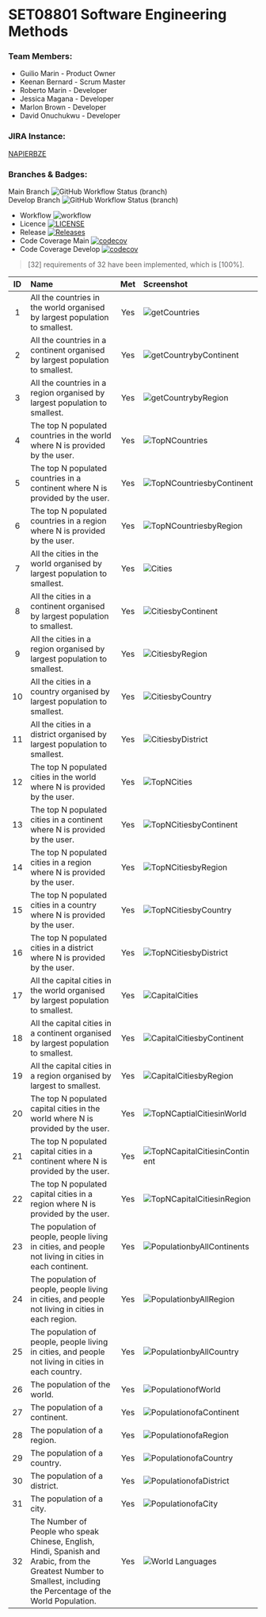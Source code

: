 # SET08801 Software Engineering Methods

### Team Members:
- Guilio Marin - Product Owner
- Keenan Bernard - Scrum Master
- Roberto Marin - Developer
- Jessica Magana - Developer
- Marlon Brown - Developer
- David Onuchukwu - Developer

### JIRA Instance:
[NAPIERBZE](https://napierbze.atlassian.net/jira/software/projects/SEM/boards/1/backlog)

### Branches & Badges:
Main Branch ![GitHub Workflow Status (branch)](https://img.shields.io/github/workflow/status/keenanbernard/sem-group3/ReportingApp-SEM-GRP3/main) <br>
Develop Branch ![GitHub Workflow Status (branch)](https://img.shields.io/github/workflow/status/keenanbernard/sem-group3/ReportingApp-SEM-GRP3/develop) <br>

- Workflow ![workflow](https://github.com/keenanbernard/sem-group3/actions/workflows/main.yml/badge.svg) <br>
- Licence [![LICENSE](https://img.shields.io/github/license/keenanbernard/sem-group3.svg?style=flat-square)](https://github.com/keenanbernard/sem-group3/blob/master/LICENSE) <br>
- Release [![Releases](https://img.shields.io/github/release/keenanbernard/sem-group3/all.svg?style=flat-square)](https://github.com/keenanbernard/sem-group3/releases) <br>
- Code Coverage Main [![codecov](https://codecov.io/gh/keenanbernard/sem-group3/branch/main/graph/badge.svg?token=WLM5jzekly)](https://codecov.io/gh/keenanbernard/sem-group3)
- Code Coverage Develop [![codecov](https://codecov.io/gh/keenanbernard/sem-group3/branch/develop/graph/badge.svg?token=WLM5jzekly)](https://codecov.io/gh/keenanbernard/sem-group3)

> [32] requirements of 32 have been implemented, which is [100%].

| ID  | Name        | Met         | Screenshot                                                                                                                                                                                                           |
|:---:|:------------|:-------------:|:---------------------------------------------------------------------------------------------------------------------------------------------------------------------------------------------------------------------|
|  1  | All the countries in the world organised by largest population to smallest. | Yes | ![getCountries](https://github.com/keenanbernard/sem-group3/blob/code_review/images/Country/GetCountry.png)                                                                           |
|  2  | All the countries in a continent organised by largest population to smallest. | Yes | ![getCountrybyContinent](https://github.com/keenanbernard/sem-group3/blob/code_review/images/Country/CountrybyContinent.png)                                                         |
|  3  | All the countries in a region organised by largest population to smallest. | Yes | ![getCountrybyRegion](https://github.com/keenanbernard/sem-group3/blob/code_review/images/Country/CountrybyRegion.png)                                                               |
|  4  | The top N populated countries in the world where N is provided by the user. | Yes | ![TopNCountries](https://github.com/keenanbernard/sem-group3/blob/code_review/images/Country/TopNCountries.png)                                                                         |
|  5  | The top N populated countries in a continent where N is provided by the user. | Yes | ![TopNCountriesbyContinent](https://github.com/keenanbernard/sem-group3/blob/code_review/images/Country/TopNCountriesbyContinent.png)                                                   |
|  6  | The top N populated countries in a region where N is provided by the user. | Yes | ![TopNCountriesbyRegion](https://github.com/keenanbernard/sem-group3/blob/code_review/images/Country/TopNCountriesbyRegion.png)                                                         |
|  7  | All the cities in the world organised by largest population to smallest. | Yes  | ![Cities](https://github.com/keenanbernard/sem-group3/blob/ce6e71300567b048ec35979b3aae2330833a0f18/images/City/Cities.png)                                                                                          |
|  8  | All the cities in a continent organised by largest population to smallest. | Yes  | ![CitiesbyContinent](https://github.com/keenanbernard/sem-group3/blob/ce6e71300567b048ec35979b3aae2330833a0f18/images/City/CitiesByContinent.png)                                                                    |
|  9  | All the cities in a region organised by largest population to smallest. | Yes  | ![CitiesbyRegion](https://github.com/keenanbernard/sem-group3/blob/ce6e71300567b048ec35979b3aae2330833a0f18/images/City/CitiesByRegion.png)                                                                          |
| 10  | All the cities in a country organised by largest population to smallest. |  Yes  | ![CitiesbyCountry](https://github.com/keenanbernard/sem-group3/blob/ce6e71300567b048ec35979b3aae2330833a0f18/images/City/CitiesbyCountry.png)                                                                        |
| 11  | All the cities in a district organised by largest population to smallest. | Yes   | ![CitiesbyDistrict](https://github.com/keenanbernard/sem-group3/blob/ce6e71300567b048ec35979b3aae2330833a0f18/images/City/CitiesByDistrict.png)                                                                      |
| 12  | The top N populated cities in the world where N is provided by the user. | Yes   | ![TopNCities](https://github.com/keenanbernard/sem-group3/blob/ceb49fd6e3bcf1348e83e1ec8b3ea27b27017411/images/City/TopNCities.png)                                                                                  |
| 13  | The top N populated cities in a continent where N is provided by the user. |  Yes  | ![TopNCitiesbyContinent](https://github.com/keenanbernard/sem-group3/blob/ceb49fd6e3bcf1348e83e1ec8b3ea27b27017411/images/City/TopNCitiesbyContinent.png)                                                            |
| 14  | The top N populated cities in a region where N is provided by the user. |  Yes  | ![TopNCitiesbyRegion](https://github.com/keenanbernard/sem-group3/blob/ceb49fd6e3bcf1348e83e1ec8b3ea27b27017411/images/City/TopNCitiesbyRegion.png)                                                                  |
| 15  | The top N populated cities in a country where N is provided by the user. | Yes   | ![TopNCitiesbyCountry](https://github.com/keenanbernard/sem-group3/blob/ceb49fd6e3bcf1348e83e1ec8b3ea27b27017411/images/City/TopNCitiesbyCountry.png)                                                                |
| 16  | The top N populated cities in a district where N is provided by the user. | Yes   | ![TopNCitiesbyDistrict](https://github.com/keenanbernard/sem-group3/blob/ceb49fd6e3bcf1348e83e1ec8b3ea27b27017411/images/City/TopNCitiesbyDistrict.png)                                                              |
| 17  | All the capital cities in the world organised by largest population to smallest. | Yes | ![CapitalCities](https://github.com/keenanbernard/sem-group3/blob/ceb49fd6e3bcf1348e83e1ec8b3ea27b27017411/images/Capital%20City/CapitalCity.png)                                                                    |
| 18  | All the capital cities in a continent organised by largest population to smallest. | Yes | ![CapitalCitiesbyContinent](https://github.com/keenanbernard/sem-group3/blob/ceb49fd6e3bcf1348e83e1ec8b3ea27b27017411/images/Capital%20City/CapitalCitiesbyContinent.png)                                            |
| 19  | All the capital cities in a region organised by largest to smallest. | Yes | ![CapitalCitiesbyRegion](https://github.com/keenanbernard/sem-group3/blob/ceb49fd6e3bcf1348e83e1ec8b3ea27b27017411/images/Capital%20City/capitalCitybyRegion.png)                                                    |
| 20  | The top N populated capital cities in the world where N is provided by the user. | Yes | ![TopNCaptialCitiesinWorld](https://github.com/keenanbernard/sem-group3/blob/ceb49fd6e3bcf1348e83e1ec8b3ea27b27017411/images/Capital%20City/TopNCapitalCitiesinWorld.png)                                            |
| 21  | The top N populated capital cities in a continent where N is provided by the user. | Yes | ![TopNCapitalCitiesinContinent](https://github.com/keenanbernard/sem-group3/blob/ceb49fd6e3bcf1348e83e1ec8b3ea27b27017411/images/Capital%20City/TopNCapitalCitiesinContinen.png)                                     |
| 22  | The top N populated capital cities in a region where N is provided by the user. | Yes | ![TopNCapitalCitiesinRegion](https://github.com/keenanbernard/sem-group3/blob/ceb49fd6e3bcf1348e83e1ec8b3ea27b27017411/images/Capital%20City/capitalCitybyRegion.png)                                                |
| 23  | The population of people, people living in cities, and people not living in cities in each continent. |   Yes | ![PopulationbyAllContinents](https://github.com/keenanbernard/sem-group3/blob/45c09d3bb817241f3e9dece250ef57be6e80a6c7/images/Population/PopulationbyAllContinents.png)                                              |
| 24  | The population of people, people living in cities, and people not living in cities in each region. | Yes  | ![PopulationbyAllRegion](https://github.com/keenanbernard/sem-group3/blob/45c09d3bb817241f3e9dece250ef57be6e80a6c7/images/Population/PopulationbyAllRegions.png)                                                                                                                                                                                           |
| 25  | The population of people, people living in cities, and people not living in cities in each country. |  Yes  | ![PopulationbyAllCountry](https://github.com/keenanbernard/sem-group3/blob/45c09d3bb817241f3e9dece250ef57be6e80a6c7/images/Population/PopulationbyAllCountries.png)                                                  |                                                                                                                                                                                          |
| 26  | The population of the world. | Yes  | ![PopulationofWorld](https://github.com/keenanbernard/sem-group3/blob/45c09d3bb817241f3e9dece250ef57be6e80a6c7/images/Population/WorldsPopulation.png)                                                               |
| 27  | The population of a continent. | Yes  | ![PopulationofaContinent](https://github.com/keenanbernard/sem-group3/blob/45c09d3bb817241f3e9dece250ef57be6e80a6c7/images/Population/PopulationofaContinent.png)                                                    |
| 28  | The population of a region. | Yes  | ![PopulationofaRegion](https://github.com/keenanbernard/sem-group3/blob/45c09d3bb817241f3e9dece250ef57be6e80a6c7/images/Population/PopulationofaRegion.png)                                                          |                                                                                                                                                            
| 29  | The population of a country. | Yes  | ![PopulationofaCountry](https://github.com/keenanbernard/sem-group3/blob/79b5d293d1e68d684e20cec90abe44e777ce0f2f/images/Population/PopulationofaCountry.png) |
| 30  | The population of a district. | Yes  | ![PopulationofaDistrict](https://github.com/keenanbernard/sem-group3/blob/abd1f4e5c2e1c2f493c6f362ca656b9b1f7d3473/images/Population/PopulationofaDistrict.png)                                                      |
| 31  | The population of a city. | Yes  | ![PopulationofaCity](https://github.com/keenanbernard/sem-group3/blob/53860024495f4db584ba3116707799376e5256f4/images/Population/PopulationOfaCity.png)                                                              |
| 32  | The Number of People who speak Chinese, English, Hindi, Spanish and Arabic, from the Greatest Number to Smallest, including the Percentage of the World Population. | Yes  | ![World Languages](https://github.com/keenanbernard/sem-group3/blob/45c09d3bb817241f3e9dece250ef57be6e80a6c7/images/Population/WorldLanguages.png)                                                                   |
